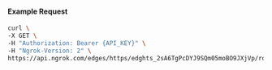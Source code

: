 <!-- Code generated for API Clients. DO NOT EDIT. -->

#### Example Request

```bash
curl \
-X GET \
-H "Authorization: Bearer {API_KEY}" \
-H "Ngrok-Version: 2" \
https://api.ngrok.com/edges/https/edghts_2sA6TgPcDYJ9SQm05moBO9JXjVp/routes/edghtsrt_2sA6Tj2cUEXnli7fxlPii8YUSeZ/request_headers
```
